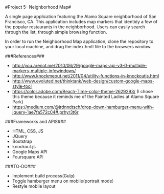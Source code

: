 #Project 5- Neighborhood Map#

A single page application featuring the Alamo Square neighborhood of San Francisco, CA. This application includes map markers that identidy a few of the popular restaurants in the neighborhood. Users can easily search through the list, through simple browsing function.

In order to run the Neighborhood Map application, clone the repository to your local machine, and drag the index.hmtl file to the browsers window. 

###References###

* http://you.arenot.me/2010/06/29/google-maps-api-v3-0-multiple-markers-multiple-infowindows/
* http://www.knockmeout.net/2011/04/utility-functions-in-knockoutjs.html
* http://www.evoluted.net/thinktank/web-design/custom-google-maps-style-tool
* https://color.adobe.com/Beach-Time-color-theme-2629293/ (I chose this theme because it reminds me of the Painted Ladies at Alamo Square Park)
* https://medium.com/@jrdnndtsch/drop-down-hamburger-menu-with-jquery-1ae7fa572c04#.prhyr3t6r

###Frameworks and APIS###
* HTML, CSS, JS
* JQuery
* Bootstrap
* knockout.js
* Google Maps API
* Foursquare API

###TO-DO###
* Implement build process(Gulp)
* Toggle hamburger menu on mobile(portrait mode)
* Restyle mobile layout
